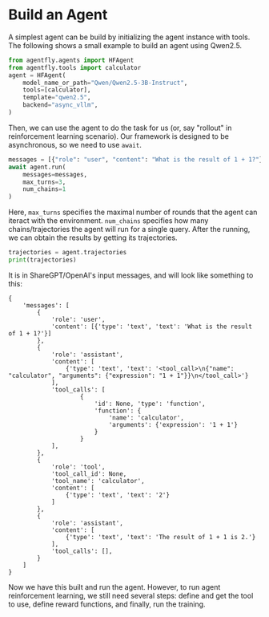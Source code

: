 # Build an Agent

A simplest agent can be build by initializing the agent instance with tools. The following shows a small example to build an agent using Qwen2.5.

```python
from agentfly.agents import HFAgent
from agentfly.tools import calculator
agent = HFAgent(
    model_name_or_path="Qwen/Qwen2.5-3B-Instruct",
    tools=[calculator],
    template="qwen2.5",
    backend="async_vllm",
)
```

Then, we can use the agent to do the task for us (or, say "rollout" in reinforcement learning scenario). Our framework is designed to be asynchronous, so we need to use `await`.

```python
messages = [{"role": "user", "content": "What is the result of 1 + 1?"}]
await agent.run(
    messages=messages,
    max_turns=3,
    num_chains=1
)
```
Here, `max_turns` specifies the maximal number of rounds that the agent can iteract with the environment. `num_chains` specifies how many chains/trajectories the agent will run for a single query. After the running, we can obtain the results by getting its trajectories.

```python
trajectories = agent.trajectories
print(trajectories)
```

It is in ShareGPT/OpenAI's input messages, and will look like something to this:
```
{
    'messages': [
        {
            'role': 'user', 
            'content': [{'type': 'text', 'text': 'What is the result of 1 + 1?'}]
        }, 
        {
            'role': 'assistant',
            'content': [
                {'type': 'text', 'text': '<tool_call>\n{"name": "calculator", "arguments": {"expression": "1 + 1"}}\n</tool_call>'}
            ], 
            'tool_calls': [
                    {
                        'id': None, 'type': 'function',
                        'function': {
                            'name': 'calculator',
                            'arguments': {'expression': '1 + 1'}
                        }
                    }
            ],
        },
        {
            'role': 'tool',
            'tool_call_id': None,
            'tool_name': 'calculator',
            'content': [
                {'type': 'text', 'text': '2'}
            ]
        }, 
        {
            'role': 'assistant', 
            'content': [
                {'type': 'text', 'text': 'The result of 1 + 1 is 2.'}
            ],
            'tool_calls': [],
        }
    ]
}
```
Now we have this built and run the agent. However, to run agent reinforcement learning, we still need several steps: define and get the tool to use, define reward functions, and finally, run the training.